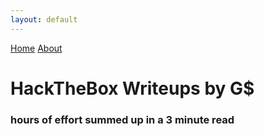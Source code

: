 ```yaml
---
layout: default
---
```

<html>
<div class="topnav">  
  <a href="#home">Home</a>
  <a href="https://yaboygmoney.github.io/about.html">About</a>
</div>
</html>

# HackTheBox Writeups by G$

### hours of effort summed up in a 3 minute read
